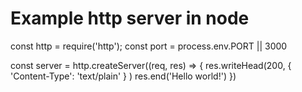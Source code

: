 # Example http server in node
const http = require('http');
const port = process.env.PORT || 3000

const server = http.createServer((req, res) => {
	res.writeHead(200, { 'Content-Type': 'text/plain' } )
	res.end('Hello world!')
})

